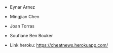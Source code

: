 * Eynar Arnez
* Mingjian Chen
* Joan Torras
* Soufiane Ben Bouker


* Link heroku: https://cheatnews.herokuapp.com/